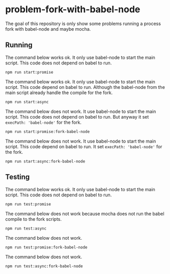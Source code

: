 problem-fork-with-babel-node
====================

The goal of this repository is only show some problems running a process fork with babel-node and maybe mocha.

## Running

The command below works ok. It only use babel-node to start the main script. This code does not depend on babel to run.

    npm run start:promise

The command below works ok. It only use babel-node to start the main script. This code depend on babel to run. Although the babel-node from the main script already handle the compile for the fork.

    npm run start:async

The command below does not work. It use babel-node to start the main script. This code does not depend on babel to run. But anyway it set `execPath: 'babel-node'` for the fork.

    npm run start:promise:fork-babel-node

The command below does not work. It use babel-node to start the main script. This code depend on babel to run. It set `execPath: 'babel-node'` for the fork.

    npm run start:async:fork-babel-node

## Testing

The command below works ok. It only use babel-node to start the main script. This code does not depend on babel to run.

    npm run test:promise

The command below does not work because mocha does not run the babel compile to the fork scripts.

    npm run test:async

The command below does not work.

    npm run test:promise:fork-babel-node

The command below does not work.

    npm run test:async:fork-babel-node
